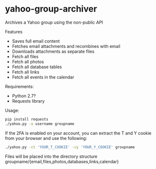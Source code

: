 yahoo-group-archiver
====================

Archives a Yahoo group using the non-public API

Features
* Saves full email content
* Fetches email attachments and recombines with email
* Downloads attachments as separate files
* Fetch all files
* Fetch all photos
* Fetch all database tables
* Fetch all links
* Fetch all events in the calendar

Requirements:
* Python 2.7?
* Requests library

Usage:
```bash
pip install requests
./yahoo.py -u username groupname
```

If the 2FA is enabled on your account, you can extract the T and Y cookie from your browser and use the following:
```bash
./yahoo.py -ct 'YOUR_T_COOKIE' -cy 'YOUR_Y_COOKIE' groupname
```

Files will be placed into the directory structure groupname/{email,files,photos,databases,links,calendar}
